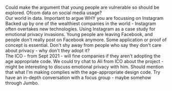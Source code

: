 Could make the argument that young people are vulnerable so should be explored. 
Ofcom data on social media usage?  
Our world in data. 
Important to argue WHY you are focussing on Instagram   
Backed up by one of the wealthiest companies in the world - Instagram often overtakes new technologies. 
Using Instagram as a case study for emotional privacy invasions. 
Young people are leaving Facebook, and people don't really post on Facebook anymore. 
Some application or proof of concept is essential. 
Don't shy away from people who say they don't care about privacy - why don't they adopt it?  
The ICO - from Sept 2021 - will fine companies if they aren't adopting the age appropriate code. 
We could try chat to Ali from ICO about the project - might be interesting to discuss emotional privacy with him. 
Should mention that what I'm making complies with the age-appropriate design code. 
Try have an in-depth conversation with a focus group - maybe somehow through Jumbo. 

